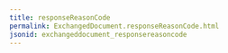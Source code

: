 ```yaml
---
title: responseReasonCode
permalink: ExchangedDocument.responseReasonCode.html
jsonid: exchangeddocument_responsereasoncode
---
```

